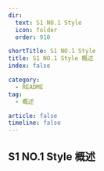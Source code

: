 ```yaml
---
dir:
  text: S1 NO.1 Style
  icon: folder
  order: 910

shortTitle: S1 NO.1 Style
title: S1 NO.1 Style 概述
index: false

category: 
  - README
tag:
  - 概述

article: false
timeline: false
---
```


## S1 NO.1 Style 概述